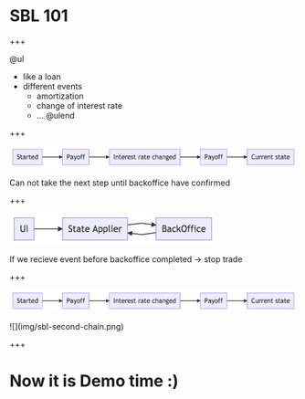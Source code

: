 # SBL 101

+++

@ul
- like a loan
- different events
  - amortization
  - change of interest rate
  - ...
@ulend

+++

![](img/sbl-node-flow.png)

<div class="fragment">
    Can not take the next step until backoffice have confirmed
</div>

+++


![](img/sbl101.png)

<div class="fragment">
    If we recieve event before backoffice completed -> stop trade
</div>

+++

![](img/sbl-node-flow.png)

<div class="fragment">
![](img/sbl-second-chain.png)
</div>

+++
# Now it is Demo time :)

